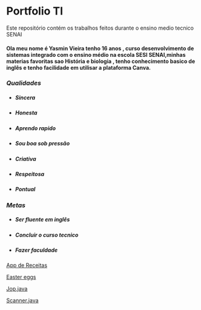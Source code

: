 # Portfolio TI
Este repositório contém os trabalhos feitos durante o ensino medio tecnico SENAI
####  Ola meu nome é Yasmin Vieira tenho 16 anos , curso desenvolvimento de sistemas integrado com o ensino médio na escola SESI SENAI,minhas materias favoritas sao História e biologia , tenho conhecimento basico de inglês e tenho facilidade em utilisar a plataforma Canva.
### *Qualidades*
* ##### Sincera
* ##### Honesta
* ##### Aprendo rapido
* ##### Sou boa sob pressão 
* ##### Criativa
* ##### Respeitosa
* ##### Pontual
### *Metas*
* ##### Ser fluente em inglês
* ##### Concluir o curso tecnico
* ##### Fazer faculdade

[App de Receitas](https://github.com/yasminvieirasilva/portfolio2b/blob/main/fundamentos.desing/Inserir%20um%20subt%C3%ADtulo.pdf)

[Easter  eggs](https://github.com/yasminvieirasilva/portfolio2b/blob/main/fundamentos.desing/Easter%20eggs%20de%20Encanto%20e%20A%20Princesa%20e%20o%20Sapo%20(3).pdf)

[ Jop.java](https://github.com/yasminvieirasilva/portfolio2b/blob/main/logica.computacional/Jop.java)

[Scanner.java](https://github.com/yasminvieirasilva/portfolio2b/blob/main/logica.computacional/Scanner.java)
